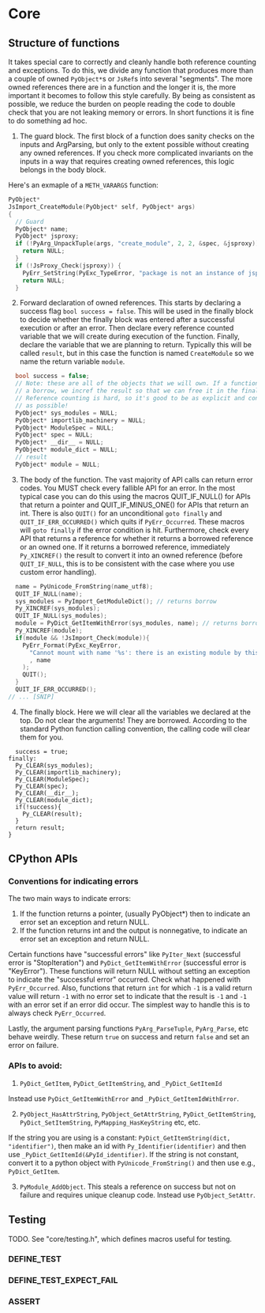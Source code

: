 # Core

## Structure of functions

It takes special care to correctly and cleanly handle both reference counting and exceptions.
To do this, we divide any function that produces more than a couple of owned ``PyObject*``s or ``JsRef``s into several "segments".
The more owned references there are in a function and the longer it is, the more important it becomes to follow this style carefully.
By being as consistent as possible, we reduce the burden on people reading the code to double check that you are not leaking memory or errors. In short functions it is fine to do something ad hoc.

1. The guard block. The first block of a function does sanity checks on the inputs and ArgParsing, but only to
the extent possible without creating any owned references. If you check more complicated invariants on the inputs in a way that requires creating owned references, this logic belongs in the body block.

Here's an exmaple of a ``METH_VARARGS`` function:
```C
PyObject*
JsImport_CreateModule(PyObject* self, PyObject* args)
{
  // Guard
  PyObject* name;
  PyObject* jsproxy;
  if (!PyArg_UnpackTuple(args, "create_module", 2, 2, &spec, &jsproxy)) {
    return NULL;
  }
  if (!JsProxy_Check(jsproxy)) {
    PyErr_SetString(PyExc_TypeError, "package is not an instance of jsproxy");
    return NULL;
  }
```


2. Forward declaration of owned references. This starts by declaring a success flag ``bool success = false``. This will be used in the finally block to decide whether the finally block was entered after a successful execution or after an error. Then declare every reference counted variable that we will create during execution of the function. Finally, declare the variable that we are planning to return.
Typically this will be called ``result``, but in this case the function is named ``CreateModule`` so we name the return variable ``module``.

```C
  bool success = false;
  // Note: these are all of the objects that we will own. If a function returns
  // a borrow, we incref the result so that we can free it in the finally block.
  // Reference counting is hard, so it's good to be as explicit and consistent
  // as possible!
  PyObject* sys_modules = NULL;
  PyObject* importlib_machinery = NULL;
  PyObject* ModuleSpec = NULL;
  PyObject* spec = NULL;
  PyObject* __dir__ = NULL;
  PyObject* module_dict = NULL;
  // result
  PyObject* module = NULL;
  ```

3. The body of the function. The vast majority of API calls can return error codes. You MUST check every fallible API for an error. In the most typical case you can do this using the macros QUIT_IF_NULL() for APIs that return a pointer and QUIT_IF_MINUS_ONE() for APIs that return an int. There is also ``QUIT()`` for an unconditional ``goto finally`` and ``QUIT_IF_ERR_OCCURRED()`` which quits if ``PyErr_Occurred``. These macros will ``goto finally`` if the error condition is hit. Furthermore, check every API that returns a reference for whether it returns a borrowed reference or an owned one. If it returns a borrowed reference, immediately `Py_XINCREF()` the result to convert it into an owned reference (before ``QUIT_IF_NULL``, this is to be consistent with the case where you use custom error handling).

```C
  name = PyUnicode_FromString(name_utf8);
  QUIT_IF_NULL(name);
  sys_modules = PyImport_GetModuleDict(); // returns borrow
  Py_XINCREF(sys_modules);
  QUIT_IF_NULL(sys_modules);
  module = PyDict_GetItemWithError(sys_modules, name); // returns borrow
  Py_XINCREF(module);
  if(module && !JsImport_Check(module)){
    PyErr_Format(PyExc_KeyError,
      "Cannot mount with name '%s': there is an existing module by this name that was not mounted with 'pyodide.mountPackage'."
      , name
    );
    QUIT();
  }
  QUIT_IF_ERR_OCCURRED();
// ... [SNIP]
```

4. The finally block. Here we will clear all the variables we declared at the top. Do not clear the arguments! They are borrowed. According to the standard Python function calling convention, the calling code will clear them for you.
```
  success = true;
finally:
  Py_CLEAR(sys_modules);
  Py_CLEAR(importlib_machinery);
  Py_CLEAR(ModuleSpec);
  Py_CLEAR(spec);
  Py_CLEAR(__dir__);
  Py_CLEAR(module_dict);
  if(!success){
    Py_CLEAR(result);
  }
  return result;
}
```


## CPython APIs

### Conventions for indicating errors
The two main ways to indicate errors:
1. If the function returns a pointer, (usually PyObject*) then to indicate an error set an exception and return NULL.
2. If the function returns int and the output is nonnegative, to indicate an error set an exception and return NULL.

Certain functions have "successful errors" like ``PyIter_Next`` (successful error is "StopIteration") and ``PyDict_GetItemWithError`` (successful error is "KeyError"). These functions will return NULL without setting an exception to indicate the "successful error" occurred. Check what happened with ``PyErr_Occurred``. Also, functions that return ``int`` for which ``-1`` is a valid return value will return ``-1`` with no error set to indicate that the result is ``-1`` and ``-1`` with an error set if an error did occur. The simplest way to handle this is to always check ``PyErr_Occurred``.

Lastly, the argument parsing functions ``PyArg_ParseTuple``, ``PyArg_Parse``, etc behave weirdly. These return ``true`` on success and return ``false`` and set an error on failure.


### APIs to avoid:

1. ``PyDict_GetItem``, ``PyDict_GetItemString``, and ``_PyDict_GetItemId``

Instead use ``PyDict_GetItemWithError`` and ``_PyDict_GetItemIdWithError``.

2. ``PyObject_HasAttrString``, ``PyObject_GetAttrString``,  ``PyDict_GetItemString``, ``PyDict_SetItemString``, ``PyMapping_HasKeyString`` etc, etc.

If the string you are using is a constant: ``PyDict_GetItemString(dict, "identifier")``, then make an id with ``Py_Identifier(identifier)`` and then use ``_PyDict_GetItemId(&PyId_identifier)``. If the string is not constant, convert it to a python object with ``PyUnicode_FromString()`` and then use e.g., ``PyDict_GetItem``.

3. ``PyModule_AddObject``. This steals a reference on success but not on failure and requires unique cleanup code.
Instead use ``PyObject_SetAttr``.

## Testing
TODO.
See "core/testing.h", which defines macros useful for testing.

### DEFINE_TEST

### DEFINE_TEST_EXPECT_FAIL

### ASSERT
